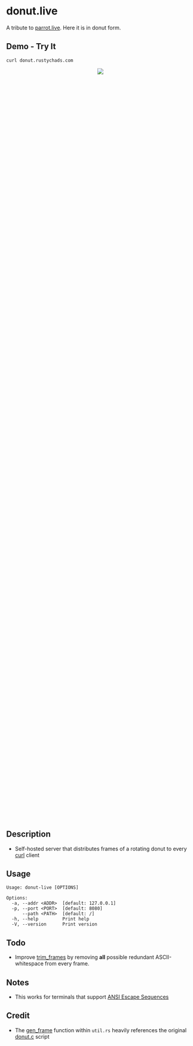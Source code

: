 # donut.live

A tribute to [parrot.live](https://github.com/hugomd/parrot.live). Here it is in donut form.

## Demo - Try It
```
curl donut.rustychads.com
```

<div align="center" style="height: 50vh">
  <img src="https://media4.giphy.com/media/v1.Y2lkPTc5MGI3NjExaWZvZm1kZ3dia2hjdXQwajU0eTBsM3g3NGJzMTdzMnJ2Y2hlZjJueSZlcD12MV9pbnRlcm5hbF9naWZfYnlfaWQmY3Q9Zw/PCZgwB0fEhRzcbNH6Z/source.gif"/>
</div>

## Description
- Self-hosted server that distributes frames of a rotating donut to every [curl](https://en.wikipedia.org/wiki/CURL) client

## Usage
```k
Usage: donut-live [OPTIONS]

Options:
  -a, --addr <ADDR>  [default: 127.0.0.1]
  -p, --port <PORT>  [default: 8080]
      --path <PATH>  [default: /]
  -h, --help         Print help
  -V, --version      Print version
```
## Todo
+ Improve [trim_frames](https://github.com/splurf/donut.live/blob/master/src/util.rs#L88) by removing **all** possible redundant ASCII-whitespace from every frame.

## Notes
+ This works for terminals that support [ANSI Escape Sequences](https://en.wikipedia.org/wiki/ANSI_escape_code)

## Credit
+ The [gen_frame](https://github.com/splurf/donut.live/blob/master/src/util.rs#L17) function within `util.rs` heavily references the original [donut.c](https://www.a1k0n.net/2011/07/20/donut-math.html) script